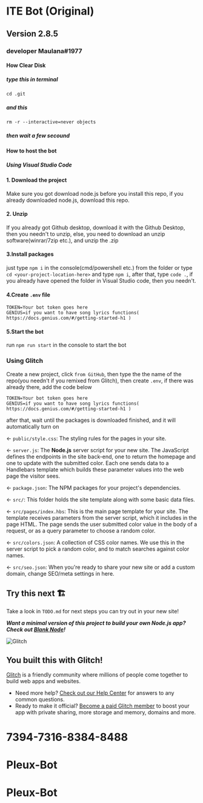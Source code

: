 # ITE Bot (Original)

## Version 2.8.5

### developer Maulana#1977

#### How Clear Disk
##### type this in terminal
``cd .git
``
##### and this
``rm -r --interactive=never objects
``
##### then wait a few secound

#### How to host the bot

##### Using Visual Studio Code

#### 1. Download the project

Make sure you got download node.js before you install this repo, if you already downloaded node.js, download this repo.

#### 2. Unzip

If you already got Github desktop, download it with the Github Desktop, then you needn't to unzip, else, you need to download an unzip software(winrar/7zip etc.), and unzip the .zip

#### 3.Install packages

just type `npm i` in the console(cmd/powershell etc.) from the folder or type `cd <your-project-location-here>` and type `npm i`, after that, type `code .`, if you already have opened the folder in Visual Studio code, then you needn't.

#### 4.Create `.env` file

```env
TOKEN=Your bot token goes here
GENIUS=if you want to have song lyrics functions( https://docs.genius.com/#/getting-started-h1 )
```

#### 5.Start the bot

run `npm run start` in the console to start the bot

### Using Glitch

Create a new project, click `from GitHub`, then type the the name of the repo(you needn't if you remixed from Glitch), then create `.env`, if there was already there, add the code below

```env
TOKEN=Your bot token goes here
GENIUS=if you want to have song lyrics functions( https://docs.genius.com/#/getting-started-h1 )
```

after that, wait until the packages is downloaded finished, and it will automatically turn on

← `public/style.css`: The styling rules for the pages in your site.

← `server.js`: The **Node.js** server script for your new site. The JavaScript defines the endpoints in the site back-end, one to return the homepage and one to update with the submitted color. Each one sends data to a Handlebars template which builds these parameter values into the web page the visitor sees.

← `package.json`: The NPM packages for your project's dependencies.

← `src/`: This folder holds the site template along with some basic data files.

← `src/pages/index.hbs`: This is the main page template for your site. The template receives parameters from the server script, which it includes in the page HTML. The page sends the user submitted color value in the body of a request, or as a query parameter to choose a random color.

← `src/colors.json`: A collection of CSS color names. We use this in the server script to pick a random color, and to match searches against color names.

← `src/seo.json`: When you're ready to share your new site or add a custom domain, change SEO/meta settings in here.

## Try this next 🏗️

Take a look in `TODO.md` for next steps you can try out in your new site!

**_Want a minimal version of this project to build your own Node.js app? Check out [Blank Node](https://glitch.com/edit/#!/remix/glitch-blank-node)!_**

![Glitch](https://cdn.glitch.com/a9975ea6-8949-4bab-addb-8a95021dc2da%2FLogo_Color.svg?v=1602781328576)

## You built this with Glitch!

[Glitch](https://glitch.com) is a friendly community where millions of people come together to build web apps and websites.

- Need more help? [Check out our Help Center](https://help.glitch.com/) for answers to any common questions.
- Ready to make it official? [Become a paid Glitch member](https://glitch.com/pricing) to boost your app with private sharing, more storage and memory, domains and more.
# 7394-7316-8384-8488
# Pleux-Bot
# Pleux-Bot
